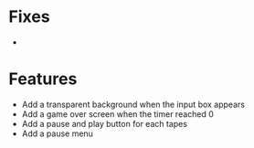 # Fixes
- 

# Features
- Add a transparent background when the input box appears
- Add a game over screen when the timer reached 0
- Add a pause and play button for each tapes
- Add a pause menu
